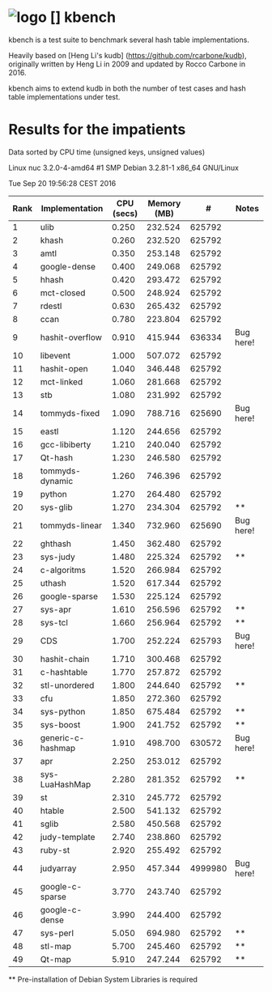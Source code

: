 ![logo] [] kbench
=================

kbench is a test suite to benchmark several hash table implementations.

Heavily based on [Heng Li's kudb] (https://github.com/rcarbone/kudb), originally written by Heng Li in 2009 and updated by Rocco Carbone in 2016.

kbench aims to extend kudb in both the number of test cases and hash table implementations under test.

[logo]: etc/kbench.png

# Results for the impatients

Data sorted by CPU time (unsigned keys, unsigned values)

Linux nuc 3.2.0-4-amd64 #1 SMP Debian 3.2.81-1 x86_64 GNU/Linux

Tue Sep 20 19:56:28 CEST 2016

| Rank | Implementation    | CPU (secs) | Memory (MB) |    #    | Notes     |
| ---- | ----------------- | ---------- | ----------- | ------- | --------- |
|    1 | ulib              |      0.250 |     232.524 |  625792 |           |
|    2 | khash             |      0.260 |     232.520 |  625792 |           |
|    3 | amtl              |      0.350 |     253.148 |  625792 |           |
|    4 | google-dense      |      0.400 |     249.068 |  625792 |           |
|    5 | hhash             |      0.420 |     293.472 |  625792 |           |
|    6 | mct-closed        |      0.500 |     248.924 |  625792 |           |
|    7 | rdestl            |      0.630 |     265.432 |  625792 |           |
|    8 | ccan              |      0.780 |     223.804 |  625792 |           |
|    9 | hashit-overflow   |      0.910 |     415.944 |  636334 | Bug here! |
|   10 | libevent          |      1.000 |     507.072 |  625792 |           |
|   11 | hashit-open       |      1.040 |     346.448 |  625792 |           |
|   12 | mct-linked        |      1.060 |     281.668 |  625792 |           |
|   13 | stb               |      1.080 |     231.992 |  625792 |           |
|   14 | tommyds-fixed     |      1.090 |     788.716 |  625690 | Bug here! |
|   15 | eastl             |      1.120 |     244.656 |  625792 |           |
|   16 | gcc-libiberty     |      1.210 |     240.040 |  625792 |           |
|   17 | Qt-hash           |      1.230 |     246.580 |  625792 |           |
|   18 | tommyds-dynamic   |      1.260 |     746.396 |  625792 |           |
|   19 | python            |      1.270 |     264.480 |  625792 |           |
|   20 | sys-glib          |      1.270 |     234.304 |  625792 | **        |
|   21 | tommyds-linear    |      1.340 |     732.960 |  625690 | Bug here! |
|   22 | ghthash           |      1.450 |     362.480 |  625792 |           |
|   23 | sys-judy          |      1.480 |     225.324 |  625792 | **        |
|   24 | c-algoritms       |      1.520 |     266.984 |  625792 |           |
|   25 | uthash            |      1.520 |     617.344 |  625792 |           |
|   26 | google-sparse     |      1.530 |     225.124 |  625792 |           |
|   27 | sys-apr           |      1.610 |     256.596 |  625792 | **        |
|   28 | sys-tcl           |      1.660 |     256.964 |  625792 | **        |
|   29 | CDS               |      1.700 |     252.224 |  625793 | Bug here! |
|   30 | hashit-chain      |      1.710 |     300.468 |  625792 |           |
|   31 | c-hashtable       |      1.770 |     257.872 |  625792 |           |
|   32 | stl-unordered     |      1.800 |     244.640 |  625792 | **        |
|   33 | cfu               |      1.850 |     272.360 |  625792 |           |
|   34 | sys-python        |      1.850 |     675.484 |  625792 | **        |
|   35 | sys-boost         |      1.900 |     241.752 |  625792 | **        |
|   36 | generic-c-hashmap |      1.910 |     498.700 |  630572 | Bug here! |
|   37 | apr               |      2.250 |     253.012 |  625792 |           |
|   38 | sys-LuaHashMap    |      2.280 |     281.352 |  625792 | **        |
|   39 | st                |      2.310 |     245.772 |  625792 |           |
|   40 | htable            |      2.500 |     541.132 |  625792 |           |
|   41 | sglib             |      2.580 |     450.568 |  625792 |           |
|   42 | judy-template     |      2.740 |     238.860 |  625792 |           |
|   43 | ruby-st           |      2.920 |     255.492 |  625792 |           |
|   44 | judyarray         |      2.950 |     457.344 | 4999980 | Bug here! |
|   45 | google-c-sparse   |      3.770 |     243.740 |  625792 |           |
|   46 | google-c-dense    |      3.990 |     244.400 |  625792 |           |
|   47 | sys-perl          |      5.050 |     694.980 |  625792 | **        |
|   48 | stl-map           |      5.700 |     245.460 |  625792 | **        |
|   49 | Qt-map            |      5.910 |     247.244 |  625792 | **        |


** Pre-installation of Debian System Libraries is required
